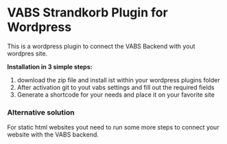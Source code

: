 # VABS Strandkorb Plugin for Wordpress

This is a wordpress plugin to connect the VABS Backend with yout wordpres site.

**Installation in 3 simple steps:**

1. download the zip file and install ist within your wordpress plugins folder
2. After activation git to yout vabs settings and fill out the required fields
3. Generate a shortcode for your needs and place it on your favorite site

### Alternative solution

For static html websites yout need to run some more steps to connect your website with the VABS backend.
